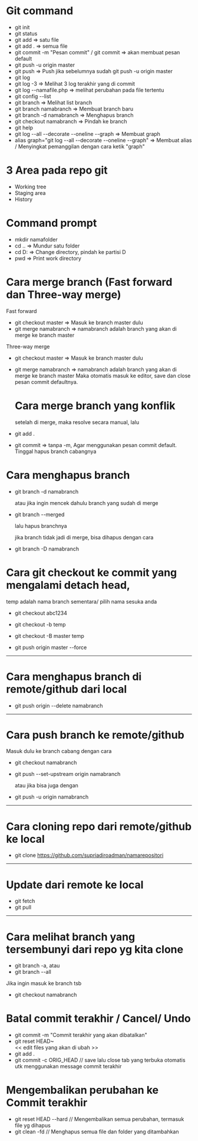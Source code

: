 # Git command
- git init
- git status
- git add <namafile> => satu file
- git add . => semua file
- git commit -m "Pesan commit"  / git commit => akan membuat pesan default
- git push -u origin master
- git push => Push jika sebelumnya sudah git push -u origin master
- git log 
- git log -3 => Melihat 3 log terakhir yang di commit 
- git log --namafile.php => melihat perubahan pada file tertentu
- git config --list
- git branch  => Melihat list branch 
- git branch namabranch => Membuat branch baru 
- git branch -d namabranch => Menghapus branch
- git checkout namabranch => Pindah ke branch
- git help
- git log --all --decorate --oneline --graph => Membuat graph
- alias graph="git log --all --decorate --oneline --graph" => Membuat alias / Menyingkat pemanggilan dengan cara ketik "graph"


# 3 Area pada repo git
- Working tree
- Staging area
- History

# Command prompt
- mkdir namafolder
- cd .. => Mundur satu folder
- cd D: => Change directory, pindah ke partisi D
- pwd => Print work directory

# Cara merge branch (Fast forward dan Three-way merge)
  Fast forward 
- git checkout master  => Masuk ke branch master dulu
- git merge namabranch => namabranch adalah branch yang akan di merge ke branch master

 Three-way merge 
- git checkout master  => Masuk ke branch master dulu
- git merge namabranch => namabranch adalah branch yang akan di merge ke branch master
  Maka otomatis masuk ke editor, save dan close pesan commit defaultnya.
  
  # Cara merge branch yang konflik
  setelah di merge, maka resolve secara manual, lalu
- git add .
- git commit => tanpa -m,  Agar menggunakan pesan commit default. Tinggal hapus branch cabangnya


# Cara menghapus branch
- git branch -d namabranch

  atau jika ingin mencek dahulu branch yang sudah di merge
  
- git branch --merged

  lalu hapus branchnya

  jika branch tidak jadi di merge, bisa dihapus dengan cara
  
- git branch -D namabranch


# Cara git checkout ke commit yang mengalami detach head,
temp adalah nama branch sementara/ pilih nama sesuka anda

- git checkout abc1234

- git checkout -b temp
- git checkout -B master temp

- git push origin master --force

________________________________

# Cara menghapus branch di remote/github dari local

- git push origin --delete namabranch

________________________________

# Cara push branch ke remote/github

Masuk dulu ke branch cabang dengan cara
- git checkout namabranch
- git push --set-upstream origin namabranch

  atau jika bisa juga dengan
- git push -u origin namabranch

________________________________

# Cara cloning repo dari remote/github ke local

- git clone https://github.com/supriadiroadman/namarepositori

________________________________

# Update dari remote ke local

- git fetch
- git pull

________________________________
# Cara melihat branch yang tersembunyi dari repo yg kita clone
- git branch -a, atau   
- git branch --all

Jika ingin masuk ke branch tsb
- git checkout namabranch

# Batal commit terakhir / Cancel/ Undo
 - git commit -m "Commit terakhir yang akan dibatalkan"            
 - git reset HEAD~                                         
<< edit files yang akan di ubah >>
 - git add .                      
 - git commit -c ORIG_HEAD  // save lalu close tab yang terbuka otomatis utk menggunakan message commit terakhir

# Mengembalikan perubahan ke Commit terakhir
 - git reset HEAD --hard  // Mengembalikan semua perubahan,  termasuk file yg dihapus    
 - git clean -fd  // Menghapus semua file dan  folder yang ditambahkan

